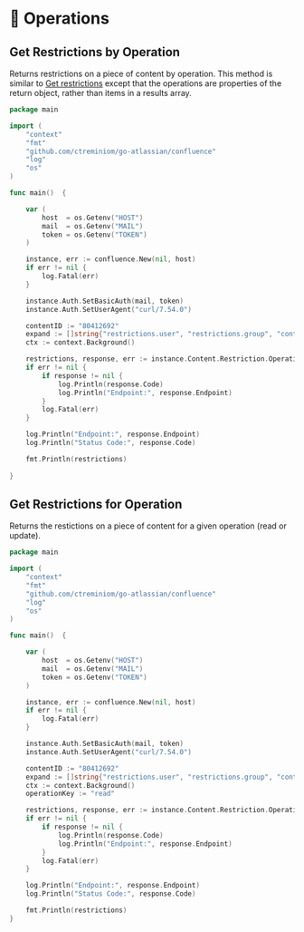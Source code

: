 # 🎑 Operations

## Get Restrictions by Operation

Returns restrictions on a piece of content by operation. This method is similar to [Get restrictions](https://developer.atlassian.com/cloud/confluence/rest/api-group-content-restrictions/) except that the operations are properties of the return object, rather than items in a results array.

```go
package main

import (
	"context"
	"fmt"
	"github.com/ctreminiom/go-atlassian/confluence"
	"log"
	"os"
)

func main()  {

	var (
		host  = os.Getenv("HOST")
		mail  = os.Getenv("MAIL")
		token = os.Getenv("TOKEN")
	)

	instance, err := confluence.New(nil, host)
	if err != nil {
		log.Fatal(err)
	}

	instance.Auth.SetBasicAuth(mail, token)
	instance.Auth.SetUserAgent("curl/7.54.0")

	contentID := "80412692"
	expand := []string{"restrictions.user", "restrictions.group", "content"}
	ctx := context.Background()

	restrictions, response, err := instance.Content.Restriction.Operation.Gets(ctx, contentID, expand)
	if err != nil {
		if response != nil {
			log.Println(response.Code)
			log.Println("Endpoint:", response.Endpoint)
		}
		log.Fatal(err)
	}

	log.Println("Endpoint:", response.Endpoint)
	log.Println("Status Code:", response.Code)

	fmt.Println(restrictions)
	
}
```

## Get Restrictions for Operation

Returns the restictions on a piece of content for a given operation (read or update).

```go
package main

import (
	"context"
	"fmt"
	"github.com/ctreminiom/go-atlassian/confluence"
	"log"
	"os"
)

func main()  {

	var (
		host  = os.Getenv("HOST")
		mail  = os.Getenv("MAIL")
		token = os.Getenv("TOKEN")
	)

	instance, err := confluence.New(nil, host)
	if err != nil {
		log.Fatal(err)
	}

	instance.Auth.SetBasicAuth(mail, token)
	instance.Auth.SetUserAgent("curl/7.54.0")

	contentID := "80412692"
	expand := []string{"restrictions.user", "restrictions.group", "content"}
	ctx := context.Background()
	operationKey := "read"

	restrictions, response, err := instance.Content.Restriction.Operation.Get(ctx, contentID, operationKey, expand, 0, 50)
	if err != nil {
		if response != nil {
			log.Println(response.Code)
			log.Println("Endpoint:", response.Endpoint)
		}
		log.Fatal(err)
	}

	log.Println("Endpoint:", response.Endpoint)
	log.Println("Status Code:", response.Code)

	fmt.Println(restrictions)
}
```
